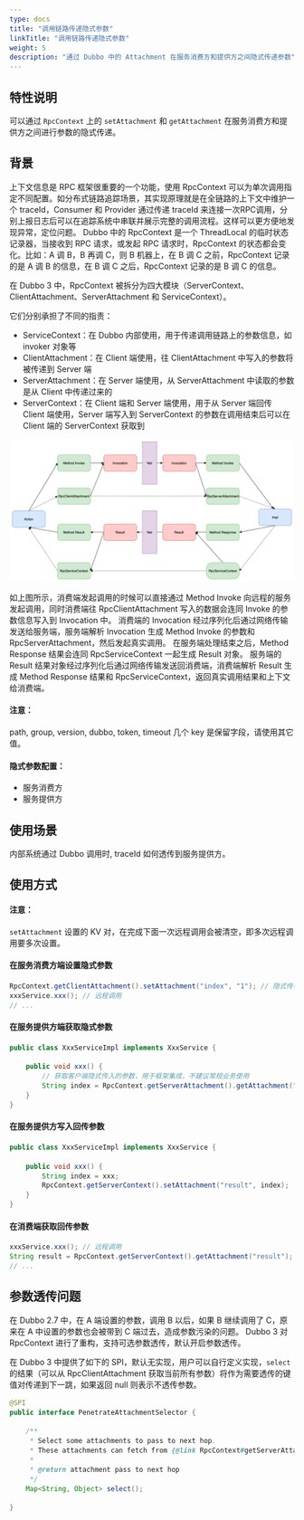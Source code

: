 ```yaml
---
type: docs
title: "调用链路传递隐式参数"
linkTitle: "调用链路传递隐式参数"
weight: 5
description: "通过 Dubbo 中的 Attachment 在服务消费方和提供方之间隐式传递参数"
---
```


## 特性说明

可以通过 `RpcContext` 上的 `setAttachment` 和 `getAttachment` 在服务消费方和提供方之间进行参数的隐式传递。

## 背景

上下文信息是 RPC 框架很重要的一个功能，使用 RpcContext 可以为单次调用指定不同配置。如分布式链路追踪场景，其实现原理就是在全链路的上下文中维护一个 traceId，Consumer 和 Provider 通过传递 traceId 来连接一次RPC调用，分别上报日志后可以在追踪系统中串联并展示完整的调用流程。这样可以更方便地发现异常，定位问题。
Dubbo 中的 RpcContext 是一个 ThreadLocal 的临时状态记录器，当接收到 RPC 请求，或发起 RPC 请求时，RpcContext 的状态都会变化。比如：A 调 B，B 再调 C，则 B 机器上，在 B 调 C 之前，RpcContext 记录的是 A 调 B 的信息，在 B 调 C 之后，RpcContext 记录的是 B 调 C 的信息。

在 Dubbo 3 中，RpcContext 被拆分为四大模块（ServerContext、ClientAttachment、ServerAttachment 和 ServiceContext）。

它们分别承担了不同的指责：
- ServiceContext：在 Dubbo 内部使用，用于传递调用链路上的参数信息，如 invoker 对象等
- ClientAttachment：在 Client 端使用，往 ClientAttachment 中写入的参数将被传递到 Server 端
- ServerAttachment：在 Server 端使用，从 ServerAttachment 中读取的参数是从 Client 中传递过来的
- ServerContext：在 Client 端和 Server 端使用，用于从 Server 端回传 Client 端使用，Server 端写入到 ServerContext 的参数在调用结束后可以在 Client 端的 ServerContext 获取到

![/imgs/v3/concepts/rpccontext.png](/imgs/v3/concepts/rpccontext.png)

如上图所示，消费端发起调用的时候可以直接通过 Method Invoke 向远程的服务发起调用，同时消费端往 RpcClientAttachment 写入的数据会连同 Invoke 的参数信息写入到 Invocation 中。
消费端的 Invocation 经过序列化后通过网络传输发送给服务端，服务端解析 Invocation 生成 Method Invoke 的参数和 RpcServerAttachment，然后发起真实调用。
在服务端处理结束之后，Method Response 结果会连同 RpcServiceContext 一起生成 Result 对象。
服务端的 Result 结果对象经过序列化后通过网络传输发送回消费端，消费端解析 Result 生成 Method Response 结果和 RpcServiceContext，返回真实调用结果和上下文给消费端。

#### 注意：
path, group, version, dubbo, token, timeout 几个 key 是保留字段，请使用其它值。

#### 隐式参数配置：
- 服务消费方
- 服务提供方

## 使用场景

内部系统通过 Dubbo 调用时, traceId 如何透传到服务提供方。

## 使用方式

#### 注意：

`setAttachment` 设置的 KV 对，在完成下面一次远程调用会被清空，即多次远程调用要多次设置。

#### 在服务消费方端设置隐式参数

```java
RpcContext.getClientAttachment().setAttachment("index", "1"); // 隐式传参，后面的远程调用都会隐式将这些参数发送到服务器端，类似cookie，用于框架集成，不建议常规业务使用
xxxService.xxx(); // 远程调用
// ...
```

#### 在服务提供方端获取隐式参数

```java
public class XxxServiceImpl implements XxxService {
 
    public void xxx() {
        // 获取客户端隐式传入的参数，用于框架集成，不建议常规业务使用
        String index = RpcContext.getServerAttachment().getAttachment("index");
    }
}
```

#### 在服务提供方写入回传参数

```java
public class XxxServiceImpl implements XxxService {
 
    public void xxx() {
        String index = xxx;
        RpcContext.getServerContext().setAttachment("result", index);
    }
}
```

#### 在消费端获取回传参数

```java
xxxService.xxx(); // 远程调用
String result = RpcContext.getServerContext().getAttachment("result");
// ...
```

## 参数透传问题

在 Dubbo 2.7 中，在 A 端设置的参数，调用 B 以后，如果 B 继续调用了 C，原来在 A 中设置的参数也会被带到 C 端过去，造成参数污染的问题。
Dubbo 3 对 RpcContext 进行了重构，支持可选参数透传，默认开启参数透传。

在 Dubbo 3 中提供了如下的 SPI，默认无实现，用户可以自行定义实现，`select` 的结果（可以从 RpcClientAttachment 获取当前所有参数）将作为需要透传的键值对传递到下一跳，如果返回 null 则表示不透传参数。

```java
@SPI
public interface PenetrateAttachmentSelector {

    /**
     * Select some attachments to pass to next hop.
     * These attachments can fetch from {@link RpcContext#getServerAttachment()} or user defined.
     *
     * @return attachment pass to next hop
     */
    Map<String, Object> select();

}
```